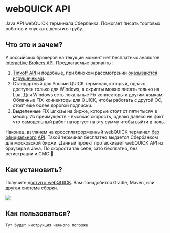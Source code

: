 # webQUICK API

Java API webQUICK терминала Сбербанка. Помогает писать торговых роботов и спускать деньги в трубу. 

## Что это и зачем?

У российских брокеров на текущий момент нет бесплатных аналогов [Interactive Brokers API](https://www.interactivebrokers.com/en/trading/ib-api.php). Предлагаемые варианты:

1. [Tinkoff API](https://www.tinkoff.ru/invest/open-api/) и подобные, при близком рассмотрении [оказываются игрушечными](https://habr.com/ru/post/592093/#comment_23810459). 
3. Стандартный для России QUICK терминал, который, однако, доступен только для Windows, а скрипты можно писать только на Lua. Для Windows есть локальные Fix коннекторы к другим языкам. Облачные FIX-коннекторы для QUICK, чтобы работать с другой ОС, стоят еще более дорогой подписки.
4. Выделенные FIX шлюзы на бирже, которые стоят от пяти тысяч в месяц. Из преимуществ - высокая скорость, однако далеко не факт что самодельный работ наторгует на эту сумму чтобы выйти в ноль.

Наконец, взглянем на кроссплатформенный webQUICK терминал [без официального](https://forum.quik.ru/forum16/topic3431/) [API](https://forum.quik.ru/forum8/topic6047/). Такой терминал бесплатно выдается Сбербанком для московской биржи. Данный проект протаскивает webQUICK API из браузера в Java. По скорости так себе, зато бесплатно, без регистрации и СМС 🙂

## Как установить?

Получите [доступ к webQUICK](https://www.sberbank.ru/ru/person/investments/broker_service/quik). Вам понадобится Gradle, Maven, или другая система сборки.

[![](https://jitpack.io/v/demidko/webquick.svg)](https://jitpack.io/#demidko/webquick)

## Как пользоваться?

```kotlin
Тут будет инструкция немного попозже
```







